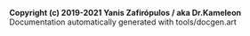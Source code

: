 **Copyright (c) 2019-2021 Yanis Zafirópulos / aka Dr.Kameleon**  
Documentation automatically generated with tools/docgen.art